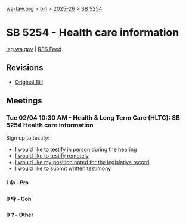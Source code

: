 [wa-law.org](/) > [bill](/bill/) > [2025-26](/bill/2025-26/) > [SB 5254](/bill/2025-26/sb/5254/)

# SB 5254 - Health care information
[leg.wa.gov](https://app.leg.wa.gov/billsummary?BillNumber=5254&Year=2025&Initiative=false) | [RSS Feed](./rss.xml)

## Revisions
* [Original Bill](1/)

## Meetings
### Tue 02/04 10:30 AM - Health & Long Term Care (HLTC): SB 5254 Health care information
Sign up to testify:
* [I would like to testify in person during the hearing](https://app.leg.wa.gov/csi/Testifier/Add?chamber=House&mId=32698&aId=162806&caId=25244&tId=1)
* [I would like to testify remotely](https://app.leg.wa.gov/csi/Testifier/Add?chamber=House&mId=32698&aId=162806&caId=25244&tId=2)
* [I would like my position noted for the legislative record](https://app.leg.wa.gov/csi/Testifier/Add?chamber=House&mId=32698&aId=162806&caId=25244&tId=3)
* [I would like to submit written testimony](https://app.leg.wa.gov/csi/Testifier/Add?chamber=House&mId=32698&aId=162806&caId=25244&tId=4)

#### 1 👍 - Pro

#### 0 👎 - Con

#### 0 ❓ - Other
